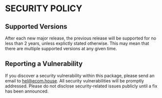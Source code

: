 # SECURITY POLICY

## Supported Versions

After each new major release, the previous release will be supported for no
less than 2 years, unless explictly stated otherwise. This may mean that there
are multiple supported versions at any given time.

## Reporting a Vulnerability

If you discover a security vulnerability within this package, please send an
email to hel@ecom.house. All security vulnerabilities will be promptly
addressed. Please do not disclose security-related issues publicly until a fix
has been announced.